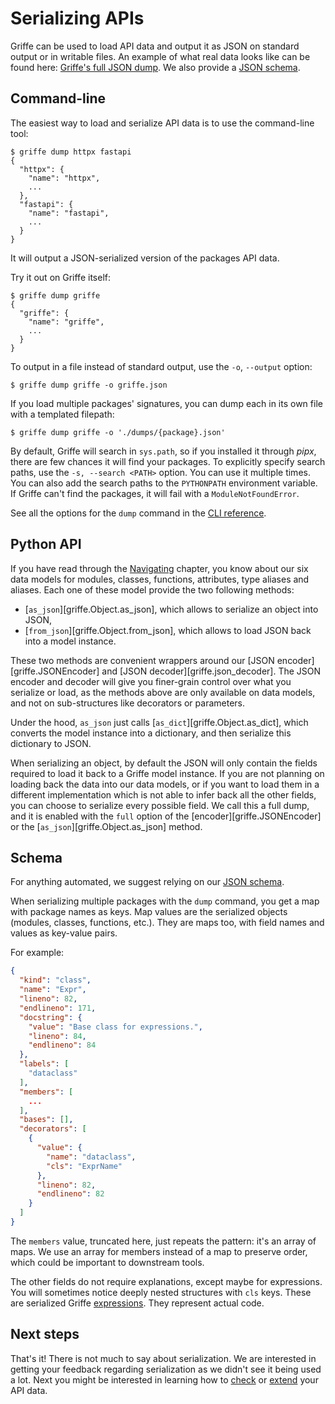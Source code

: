 # Serializing APIs

Griffe can be used to load API data and output it as JSON on standard output or in writable files. An example of what real data looks like can be found here: [Griffe's full JSON dump](../../griffe.json). We also provide a [JSON schema](../../schema.json).

## Command-line

The easiest way to load and serialize API data is to use the command-line tool:

```console
$ griffe dump httpx fastapi
{
  "httpx": {
    "name": "httpx",
    ...
  },
  "fastapi": {
    "name": "fastapi",
    ...
  }
}
```

It will output a JSON-serialized version of the packages API data.

Try it out on Griffe itself:

```console
$ griffe dump griffe
{
  "griffe": {
    "name": "griffe",
    ...
  }
}
```

To output in a file instead of standard output, use the `-o`, `--output` option:

```console
$ griffe dump griffe -o griffe.json
```

If you load multiple packages' signatures, you can dump each in its own file with a templated filepath:

```console
$ griffe dump griffe -o './dumps/{package}.json'
```

By default, Griffe will search in `sys.path`, so if you installed it through *pipx*, there are few chances it will find your packages. To explicitly specify search paths, use the `-s, --search <PATH>` option. You can use it multiple times. You can also add the search paths to the `PYTHONPATH` environment variable. If Griffe can't find the packages, it will fail with a `ModuleNotFoundError`.

See all the options for the `dump` command in the [CLI reference](../../reference/cli.md).

## Python API

If you have read through the [Navigating](navigating.md) chapter, you know about our six data models for modules, classes, functions, attributes, type aliases and aliases. Each one of these model provide the two following methods:

- [`as_json`][griffe.Object.as_json], which allows to serialize an object into JSON,
- [`from_json`][griffe.Object.from_json], which allows to load JSON back into a model instance.

These two methods are convenient wrappers around our [JSON encoder][griffe.JSONEncoder] and [JSON decoder][griffe.json_decoder]. The JSON encoder and decoder will give you finer-grain control over what you serialize or load, as the methods above are only available on data models, and not on sub-structures like decorators or parameters.

Under the hood, `as_json` just calls [`as_dict`][griffe.Object.as_dict], which converts the model instance into a dictionary, and then serialize this dictionary to JSON.

When serializing an object, by default the JSON will only contain the fields required to load it back to a Griffe model instance. If you are not planning on loading back the data into our data models, or if you want to load them in a different implementation which is not able to infer back all the other fields, you can choose to serialize every possible field. We call this a full dump, and it is enabled with the `full` option of the [encoder][griffe.JSONEncoder] or the [`as_json`][griffe.Object.as_json] method.

## Schema

For anything automated, we suggest relying on our [JSON schema](../../schema.json).

When serializing multiple packages with the `dump` command, you get a map with package names as keys. Map values are the serialized objects (modules, classes, functions, etc.). They are maps too, with field names and values as key-value pairs.

For example:

```json
{
  "kind": "class",
  "name": "Expr",
  "lineno": 82,
  "endlineno": 171,
  "docstring": {
    "value": "Base class for expressions.",
    "lineno": 84,
    "endlineno": 84
  },
  "labels": [
    "dataclass"
  ],
  "members": [
    ...
  ],
  "bases": [],
  "decorators": [
    {
      "value": {
        "name": "dataclass",
        "cls": "ExprName"
      },
      "lineno": 82,
      "endlineno": 82
    }
  ]
}
```

The `members` value, truncated here, just repeats the pattern: it's an array of maps. We use an array for members instead of a map to preserve order, which could be important to downstream tools.

The other fields do not require explanations, except maybe for expressions. You will sometimes notice deeply nested structures with `cls` keys. These are serialized Griffe [expressions](../../reference/api/expressions.md). They represent actual code.

## Next steps

That's it! There is not much to say about serialization. We are interested in getting your feedback regarding serialization as we didn't see it being used a lot. Next you might be interested in learning how to [check](checking.md) or [extend](extending.md) your API data.
